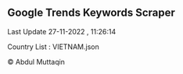 

## Google Trends Keywords Scraper 
 
Last Update 27-11-2022 , 11:26:14

Country List :
VIETNAM.json



© Abdul Muttaqin 

